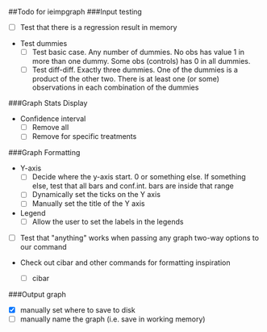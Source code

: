 ##Todo for ieimpgraph
###Input testing
- [ ] Test that there is a regression result in memory
- Test dummies
  - [ ] Test basic case. Any number of dummies. No obs has value 1 in more than one dummy. Some obs (controls) has 0 in all dummies.
  - [ ] Test diff-diff. Exactly three dummies. One of the dummies is a product of the other two. There is at least one (or some) observations in each combination of the dummies

###Graph Stats Display
- Confidence interval
  - [ ] Remove all
  - [ ] Remove for specific treatments

###Graph Formatting
- Y-axis
  - [ ] Decide where the y-axis start. 0 or something else. If something else, test that all bars and conf.int. bars are inside that range
  - [ ] Dynamically set the ticks on the Y axis
  - [ ] Manually set the title of the Y axis
- Legend
  - [ ] Allow the user to set the labels in the legends
- [ ] Test that "anything" works when passing any graph two-way options to our command
- Check out cibar and other commands for formatting inspiration
  - [ ] cibar
  
  
###Output graph
- [x] manually set where to save to disk
- [ ] manually name the graph (i.e. save in working memory)
